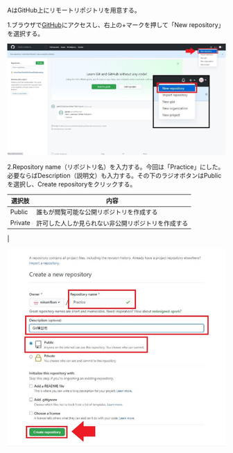 AはGitHub上にリモートリポジトリを用意する。

1.ブラウザで[GitHub](https://github.com/)にアクセスし、右上の+マークを押して「New repository」を選択する。

![リモートリポジトリを作成1](img/1-a_リモートリポジトリを作成1.jpg)

2.Repository name（リポジトリ名）を入力する。今回は「Practice」にした。必要ならばDescription（説明文）も入力する。その下のラジオボタンはPublicを選択し、Create repositoryをクリックする。

|選択肢|内容
|--|--
|Public|誰もが閲覧可能な公開リポジトリを作成する
|Private|許可した人しか見られない非公開リポジトリを作成する
|


![リモートリポジトリを作成2](img/1-b_リモートリポジトリを作成2.jpg)